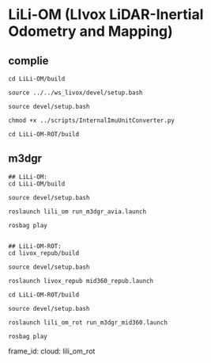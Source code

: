 # LiLi-OM (LIvox LiDAR-Inertial Odometry and Mapping)
## complie
```
cd LiLi-OM/build

source ../../ws_livox/devel/setup.bash

source devel/setup.bash

chmod +x ../scripts/InternalImuUnitConverter.py

cd LiLi-OM-ROT/build
```
## m3dgr
```
## LiLi-OM:
cd LiLi-OM/build

source devel/setup.bash

roslaunch lili_om run_m3dgr_avia.launch

rosbag play 


## LiLi-OM-ROT:
cd livox_repub/build

source devel/setup.bash

roslaunch livox_repub mid360_repub.launch

cd LiLi-OM-ROT/build

source devel/setup.bash

roslaunch lili_om_rot run_m3dgr_mid360.launch

rosbag play 
```
frame_id:
cloud: lili_om_rot




